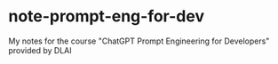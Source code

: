 # note-prompt-eng-for-dev

My notes for the course "ChatGPT Prompt Engineering for Developers" provided by DLAI
